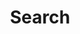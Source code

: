 ---
title: "Search"
layout: "search"
url: "/search"
placeholder: "Search 🔍"
summary: "search"
# description: "Search for any keyword..."
---
